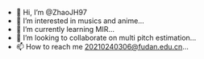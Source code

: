- 👋 Hi, I’m @ZhaoJH97
- 👀 I’m interested in musics and anime...
- 🌱 I’m currently learning MIR...
- 💞️ I’m looking to collaborate on multi pitch estimation...
- 📫 How to reach me 20210240306@fudan.edu.cn...

<!---
ZhaoJH97/ZhaoJH97 is a ✨ special ✨ repository because its `README.md` (this file) appears on your GitHub profile.
You can click the Preview link to take a look at your changes.
--->
